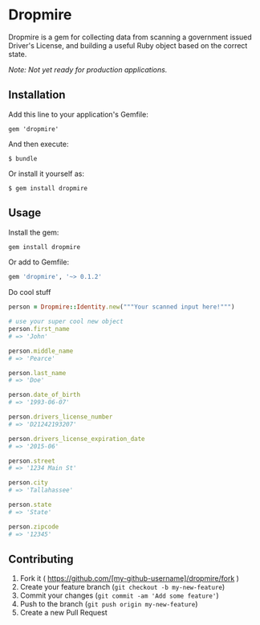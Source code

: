 # Dropmire

Dropmire is a gem for collecting data from scanning a government issued Driver's License, and building a useful Ruby object based on the correct state.

*Note: Not yet ready for production applications.*

## Installation

Add this line to your application's Gemfile:

    gem 'dropmire'

And then execute:

    $ bundle

Or install it yourself as:

    $ gem install dropmire

## Usage

Install the gem:

```bash
gem install dropmire
```

Or add to Gemfile:

```bash
gem 'dropmire', '~> 0.1.2'
```

Do cool stuff

```ruby
person = Dropmire::Identity.new("""Your scanned input here!""")

# use your super cool new object
person.first_name
# => 'John'

person.middle_name
# => 'Pearce'

person.last_name
# => 'Doe'

person.date_of_birth
# => '1993-06-07'

person.drivers_license_number
# => 'D21242193207'

person.drivers_license_expiration_date
# => '2015-06'

person.street
# => '1234 Main St'

person.city
# => 'Tallahassee'

person.state
# => 'State'

person.zipcode
# => '12345'
```

## Contributing

1. Fork it ( https://github.com/[my-github-username]/dropmire/fork )
2. Create your feature branch (`git checkout -b my-new-feature`)
3. Commit your changes (`git commit -am 'Add some feature'`)
4. Push to the branch (`git push origin my-new-feature`)
5. Create a new Pull Request

